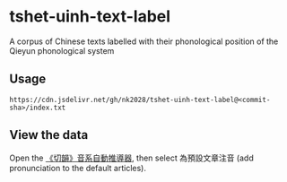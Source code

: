 # tshet-uinh-text-label

A corpus of Chinese texts labelled with their phonological position of the Qieyun phonological system 

## Usage

```
https://cdn.jsdelivr.net/gh/nk2028/tshet-uinh-text-label@<commit-sha>/index.txt
```

## View the data

Open the [《切韻》音系自動推導器](https://nk2028.shn.hk/tshet-uinh-autoderiver/), then select 為預設文章注音 (add pronunciation to the default articles).
